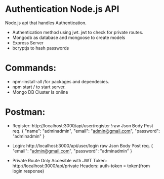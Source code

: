 # Authentication Node.js API

Node.js api that handles Authentication.

- Authentication method using jwt. jwt to check for private routes.
- Mongodb as database and mongoose to create models
- Express Server
- bcryptjs to hash passwords

# Commands:
- npm-install-all /for packages and dependecies.
- npm start / to start server.
- Mongo DB Cluster Is online 

# Postman:

- Register: http://localhost:3000/api/user/register
!raw Json Body Post req.
{
    "name": "adminadmin",
    "email": "admin@gmail.com",
    "password": "adminadmin"
}


- Login: 
http://localhost:3000/api/user/login
raw Json Body Post req.
{
    "email": "admin@gmail.com",
    "password": "adminadmin"
}


- Private Route Only Accesible with JWT Token:
http://localhost:3000/api/private
Headers: auth-token = token(from login response)
